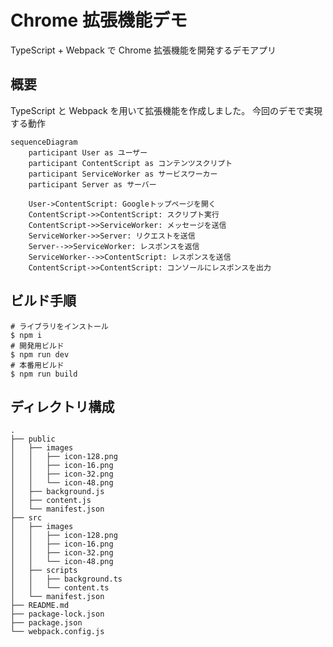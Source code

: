 # Chrome 拡張機能デモ

TypeScript + Webpack で Chrome 拡張機能を開発するデモアプリ

## 概要

TypeScript と Webpack を用いて拡張機能を作成しました。
今回のデモで実現する動作

```mermaid
sequenceDiagram
    participant User as ユーザー
    participant ContentScript as コンテンツスクリプト
    participant ServiceWorker as サービスワーカー
    participant Server as サーバー

    User->ContentScript: Googleトップページを開く
    ContentScript->>ContentScript: スクリプト実行
    ContentScript->>ServiceWorker: メッセージを送信
    ServiceWorker->>Server: リクエストを送信
    Server-->>ServiceWorker: レスポンスを返信
    ServiceWorker-->>ContentScript: レスポンスを送信
    ContentScript->>ContentScript: コンソールにレスポンスを出力
```

## ビルド手順

```
# ライブラリをインストール
$ npm i
# 開発用ビルド
$ npm run dev
# 本番用ビルド
$ npm run build
```

## ディレクトリ構成

```
.
├── public
│   ├── images
│   │   ├── icon-128.png
│   │   ├── icon-16.png
│   │   ├── icon-32.png
│   │   └── icon-48.png
│   ├── background.js
│   ├── content.js
│   └── manifest.json
├── src
│   ├── images
│   │   ├── icon-128.png
│   │   ├── icon-16.png
│   │   ├── icon-32.png
│   │   └── icon-48.png
│   ├── scripts
│   │   ├── background.ts
│   │   └── content.ts
│   └── manifest.json
├── README.md
├── package-lock.json
├── package.json
└── webpack.config.js
```
